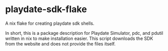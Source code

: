 # playdate-sdk-flake
A nix flake for creating playdate sdk shells.

In short, this is a package description for Playdate Simulator, pdc, and pdutil written in nix to make installation easier. This script downloads the SDK from the website and does not provide the files itself.
